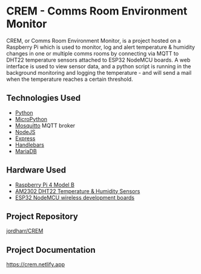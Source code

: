 # CREM - Comms Room Environment Monitor

CREM, or Comms Room Environment Monitor, is a project hosted on a Raspberry Pi which is used to monitor, log and alert temperature & humidity changes in one or multiple comms rooms by connecting via MQTT to DHT22 temperature sensors attached to ESP32 NodeMCU boards. A web interface is used to view sensor data, and a python script is running in the background monitoring and logging the temperature - and will send a mail when the temperature reaches a certain threshold.

## Technologies Used

- [Python](https://www.python.org/)
- [MicroPython](https://github.com/micropython/micropython)
- [Mosquitto](https://mosquitto.org/) MQTT broker
- [NodeJS](https://nodejs.org/en/)
- [Express](https://expressjs.com/)
- [Handlebars](https://handlebarsjs.com/)
- [MariaDB](https://mariadb.org)

## Hardware Used

- [Raspberry Pi 4 Model B](https://www.raspberrypi.com/products/raspberry-pi-4-model-b/)
- [AM2302 DHT22 Temperature & Humidity Sensors](https://www.amazon.co.uk/gp/product/B074MY32RX/)
- [ESP32 NodeMCU wireless development boards](https://www.amazon.co.uk/gp/product/B08CCYWZN3/)

## Project Repository

[jordharr/CREM](https://github.com/jordharr/CREM)

## Project Documentation

https://crem.netlify.app
